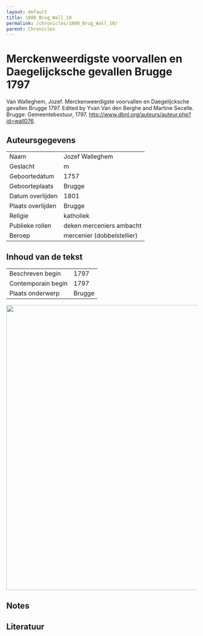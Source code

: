 ```yaml
---
layout: default
title: 1800_Brug_Wall_10
permalink: /chronicles/1800_Brug_Wall_10/
parent: Chronicles
--- 
```



# Merckenweerdigste voorvallen en Daegelijcksche gevallen Brugge 1797 

Van Walleghem, Jozef. Merckenweerdigste voorvallen en Daegelijcksche gevallen Brugge 1797. Edited by Yvan Van den Berghe and Martine Secelle. Brugge: Gemeentebestuur, 1797. http://www.dbnl.org/auteurs/auteur.php?id=wall076. 

## Auteursgegevens 

| | | 
| --------------- | --------------- | 
| Naam | Jozef Walleghem | 
| Geslacht | m | 
| Geboortedatum | 1757 | 
| Geboorteplaats | Brugge | 
| Datum overlijden | 1801 | 
| Plaats overlijden | Brugge | 
| Religie | katholiek | 
| Publieke rollen | deken merceniers ambacht | 
| Beroep | mercenier (dobbelstellier) | 

## Inhoud van de tekst 

| | | 
| --------------- | --------------- | 
| Beschreven begin | 1797 | 
| Contemporain begin | 1797 | 
| Plaats onderwerp | Brugge | 

[<img src="..\..\barplots_chronicles\1800_Brug_Wall_10.jpg" width="750"/>](..\..\barplots_chronicles\1800_Brug_Wall_10.jpg) 

## Notes 

## Literatuur 

